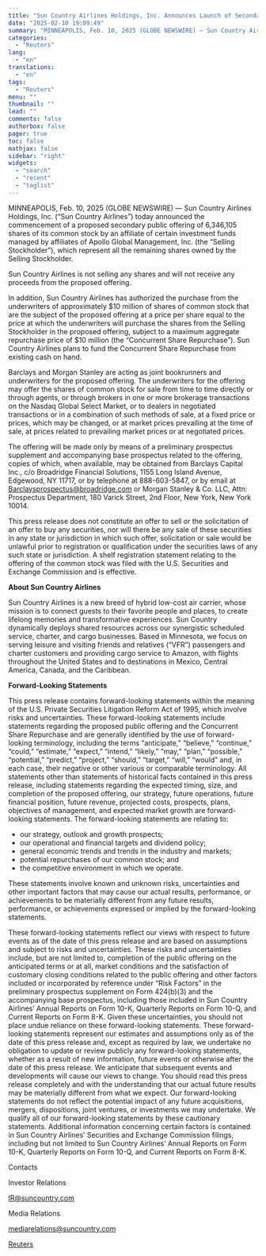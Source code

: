 ```yaml
---
title: "Sun Country Airlines Holdings, Inc. Announces Launch of Secondary Public Offering of Common Stock and Concurrent Share Repurchase"
date: "2025-02-10 19:09:49"
summary: "MINNEAPOLIS, Feb. 10, 2025 (GLOBE NEWSWIRE) — Sun Country Airlines Holdings, Inc. (“Sun Country Airlines”) today announced the commencement of a proposed secondary public offering of 6,346,105 shares of its common stock by an affiliate of certain investment funds managed by affiliates of Apollo Global Management, Inc. (the “Selling Stockholder”),..."
categories:
  - "Reuters"
lang:
  - "en"
translations:
  - "en"
tags:
  - "Reuters"
menu: ""
thumbnail: ""
lead: ""
comments: false
authorbox: false
pager: true
toc: false
mathjax: false
sidebar: "right"
widgets:
  - "search"
  - "recent"
  - "taglist"
---
```


MINNEAPOLIS, Feb. 10, 2025 (GLOBE NEWSWIRE) — Sun Country Airlines Holdings, Inc. (“Sun Country Airlines”) today announced the commencement of a proposed secondary public offering of 6,346,105 shares of its common stock by an affiliate of certain investment funds managed by affiliates of Apollo Global Management, Inc. (the “Selling Stockholder”), which represent all the remaining shares owned by the Selling Stockholder.

Sun Country Airlines is not selling any shares and will not receive any proceeds from the proposed offering.

In addition, Sun Country Airlines has authorized the purchase from the underwriters of approximately $10 million of shares of common stock that are the subject of the proposed offering at a price per share equal to the price at which the underwriters will purchase the shares from the Selling Stockholder in the proposed offering, subject to a maximum aggregate repurchase price of $10 million (the “Concurrent Share Repurchase”). Sun Country Airlines plans to fund the Concurrent Share Repurchase from existing cash on hand.

Barclays and Morgan Stanley are acting as joint bookrunners and underwriters for the proposed offering. The underwriters for the offering may offer the shares of common stock for sale from time to time directly or through agents, or through brokers in one or more brokerage transactions on the Nasdaq Global Select Market, or to dealers in negotiated transactions or in a combination of such methods of sale, at a fixed price or prices, which may be changed, or at market prices prevailing at the time of sale, at prices related to prevailing market prices or at negotiated prices.

The offering will be made only by means of a preliminary prospectus supplement and accompanying base prospectus related to the offering, copies of which, when available, may be obtained from Barclays Capital Inc., c/o Broadridge Financial Solutions, 1155 Long Island Avenue, Edgewood, NY 11717, or by telephone at 888-603-5847, or by email at Barclaysprospectus@broadridge.com or Morgan Stanley & Co. LLC, Attn: Prospectus Department, 180 Varick Street, 2nd Floor, New York, New York 10014.

This press release does not constitute an offer to sell or the solicitation of an offer to buy any securities, nor will there be any sale of these securities in any state or jurisdiction in which such offer, solicitation or sale would be unlawful prior to registration or qualification under the securities laws of any such state or jurisdiction. A shelf registration statement relating to the offering of the common stock was filed with the U.S. Securities and Exchange Commission and is effective.

**About Sun Country Airlines**

Sun Country Airlines is a new breed of hybrid low-cost air carrier, whose mission is to connect guests to their favorite people and places, to create lifelong memories and transformative experiences. Sun Country dynamically deploys shared resources across our synergistic scheduled service, charter, and cargo businesses. Based in Minnesota, we focus on serving leisure and visiting friends and relatives (“VFR”) passengers and charter customers and providing cargo service to Amazon, with flights throughout the United States and to destinations in Mexico, Central America, Canada, and the Caribbean.

**Forward-Looking Statements**

This press release contains forward-looking statements within the meaning of the U.S. Private Securities Litigation Reform Act of 1995, which involve risks and uncertainties. These forward-looking statements include statements regarding the proposed public offering and the Concurrent Share Repurchase and are generally identified by the use of forward-looking terminology, including the terms “anticipate,” “believe,” “continue,” “could,” “estimate,” “expect,” “intend,” “likely,” “may,” “plan,” “possible,” “potential,” “predict,” “project,” “should,” “target,” “will,” “would” and, in each case, their negative or other various or comparable terminology. All statements other than statements of historical facts contained in this press release, including statements regarding the expected timing, size, and completion of the proposed offering, our strategy, future operations, future financial position, future revenue, projected costs, prospects, plans, objectives of management, and expected market growth are forward-looking statements. The forward-looking statements are relating to:

* our strategy, outlook and growth prospects;
* our operational and financial targets and dividend policy;
* general economic trends and trends in the industry and markets;
* potential repurchases of our common stock; and
* the competitive environment in which we operate.

These statements involve known and unknown risks, uncertainties and other important factors that may cause our actual results, performance, or achievements to be materially different from any future results, performance, or achievements expressed or implied by the forward-looking statements.

These forward-looking statements reflect our views with respect to future events as of the date of this press release and are based on assumptions and subject to risks and uncertainties. These risks and uncertainties include, but are not limited to, completion of the public offering on the anticipated terms or at all, market conditions and the satisfaction of customary closing conditions related to the public offering and other factors included or incorporated by reference under “Risk Factors” in the preliminary prospectus supplement on Form 424(b)(3) and the accompanying base prospectus, including those included in Sun Country Airlines’ Annual Reports on Form 10-K, Quarterly Reports on Form 10-Q, and Current Reports on Form 8-K. Given these uncertainties, you should not place undue reliance on these forward-looking statements. These forward-looking statements represent our estimates and assumptions only as of the date of this press release and, except as required by law, we undertake no obligation to update or review publicly any forward-looking statements, whether as a result of new information, future events or otherwise after the date of this press release. We anticipate that subsequent events and developments will cause our views to change. You should read this press release completely and with the understanding that our actual future results may be materially different from what we expect. Our forward-looking statements do not reflect the potential impact of any future acquisitions, mergers, dispositions, joint ventures, or investments we may undertake. We qualify all of our forward-looking statements by these cautionary statements. Additional information concerning certain factors is contained in Sun Country Airlines’ Securities and Exchange Commission filings, including but not limited to Sun Country Airlines’ Annual Reports on Form 10-K, Quarterly Reports on Form 10-Q, and Current Reports on Form 8-K.

Contacts

Investor Relations

IR@suncountry.com

Media Relations

mediarelations@suncountry.com

[Reuters](https://www.tradingview.com/news/reuters.com,2025-02-10:newsml_GNX82X2MS:0-sun-country-airlines-holdings-inc-announces-launch-of-secondary-public-offering-of-common-stock-and-concurrent-share-repurchase/)
